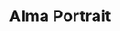 ---
title: Alma Portrait
categories: ['portrait']
contributors: clinton and alma
excerpt:
images:
    - alma-portrait-web.jpg
featured: true
featured_order: 5
---
